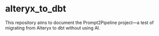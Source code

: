 # alteryx_to_dbt
This repository aims to document the Prompt2Pipeline project—a test of migrating from Alteryx to dbt without using AI.

